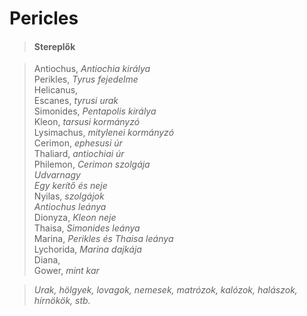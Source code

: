 <!-- ======================================================================
--- Search engine
title:          Pericles
keywords:       Pericles, vígjáték
description:    William Shakespeare: Pericles.
--- Menu system
order:          100
text:           Pericles
hidden:         false
umbel:          false
--- Page properties
id:             /comedies/pericles-prince-of-tyre
document:       
layout:         layout-2-left
$-left:         play-list
searchable:     true
======================================================================= -->

# Pericles

>   #### Stereplők
    
>   Antiochus, _Antiochia királya_  
    Perikles, _Tyrus fejedelme_  
    Helicanus,  
    Escanes, _tyrusi urak_  
    Simonides, _Pentapolis királya_  
    Kleon, _tarsusi kormányzó_  
    Lysimachus, _mitylenei kormányzó_  
    Cerimon, _ephesusi úr_  
    Thaliard, _antiochiai úr_  
    Philemon, _Cerimon szolgája_  
    _Udvarnagy_  
    _Egy kerítő és neje_  
    Nyilas, _szolgájok_  
    _Antiochus leánya_  
    Dionyza, _Kleon neje_  
    Thaisa, _Simonides leánya_  
    Marina, _Perikles és Thaisa leánya_  
    Lychorida, _Marina dajkája_  
    Diana,  
    Gower, _mint kar_
    
>   _Urak, hölgyek, lovagok, nemesek, matrózok, kalózok, halászok, hírnökök, stb._
